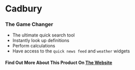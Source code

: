 # Cadbury
### The Game Changer

 - The ultimate quick search tool
 - Instantly look up definitions
 - Perform calculations
 - Have access to the `quick news feed` and `weather` widgets 

#### Find Out More About This Product On <a href="https://unruffled-pare-ee4f0a.netlify.app/">The Website</a>
